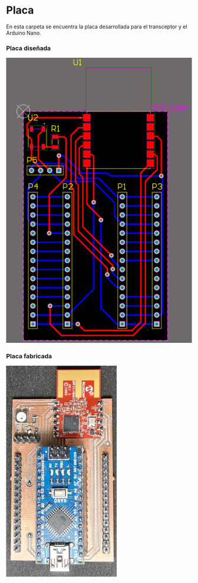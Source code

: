 # Placa
En esta carpeta se encuentra la placa desarrollada para el transceptor y el Arduino Nano.
 ### Placa diseñada
 ![Placa diseñada](imagenes/placa.png)
 
 ### Placa fabricada
 ![Placa física](imagenes/placa_real.jpeg)
